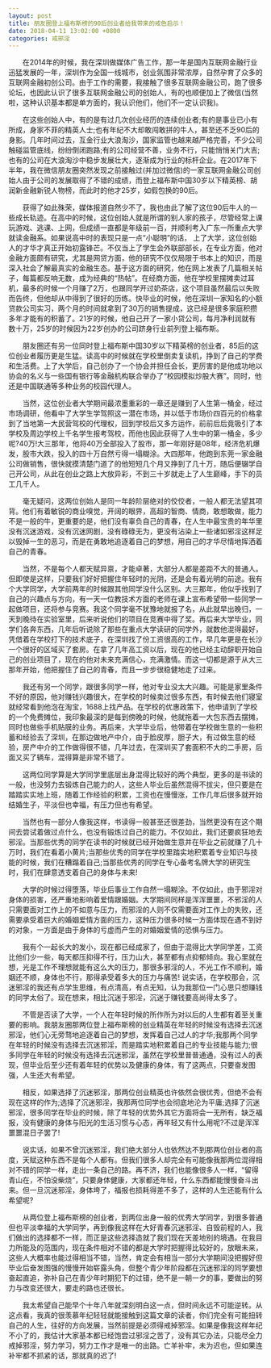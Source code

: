 ```yaml
---
layout: post
title: 朋友圈登上福布斯榜的90后创业者给我带来的戒色启示！
date: 2018-04-11 13:02:00 +0800
categories: 戒邪淫
---
```


　　在2014年的时候，我在深圳做媒体广告工作，那一年是国内互联网金融行业迅猛发展的一年，深圳作为全国一线城市，创业氛围非常浓厚，自然孕育了众多的互联网金融初创公司。由于工作的需要，我接触了很多互联网金融公司，跑了很多论坛，也因此认识了很多互联网金融公司的创始人，有的也顺便加上了微信(当然啦，这种认识基本都是单方面的，我认识他们，他们不一定认识我)。
　　在这些创始人中，有的是有过几次创业经历的连续创业者;有的是事业已小有所成，身家不菲的精英人士;也有年纪不大却敢闯敢拼的牛人，甚至还不乏90后的身影。几年时间过去，互金行业大浪淘沙，国家监管也越来越严格完善，不少公司触碰监管底线，纷纷倒闭跑路;有的公司经营不善，业务不行，只能悄悄关门大吉;也有的公司在大浪淘沙中稳步发展壮大，逐渐成为行业的标杆企业。在2017年下半年，我在微信朋友圈突然发现之前接触过(并加过微信)的一家互联网金融公司创始人由于公司的发展取得了不错的成绩，而登上福布斯中国30岁以下精英榜、胡润新金融新锐人物榜，而此时的他才25岁，如假包换的90后。
　　获得了如此殊荣，媒体报道自然少不了，我也由此了解了这位90后牛人的一些成长轨迹。在高中的时候，这位创始人就是所谓的别人家的孩子，尽管经常上课玩游戏、逃课、上网，但成绩一直都是年级前一百，并顺利考入广东一所重点大学就读金融系。如果说高中时的表现只是一点“小聪明”的话， 上了大学，这位创始人的才华才真正开始初露锋芒。不仅当上了学生会外联部部长，在专业方面，他对金融方面颇有研究，尤其是网贷方面，他的研究不仅仅局限于书本上的知识，而是深入社会了解最真实的金融生态。基于这方面的研究，他在网上发表了几篇相关帖子，每篇都反响无数，成为经典的“热帖”。在经商方面，他在学校里摆摊卖过耳机，最多的时候一个月赚了2万，也跟同学开过奶茶店，这个项目虽然最后以失败而告终，但他却从中得到了很好的历练。快毕业的时候，他在深圳一家知名的小额贷款公司实习，两个月的时间就拿到了30万的销售提成，这已经是很多家庭积攒多年才能有的积蓄了。21岁的时候，他自己开了一家小贷公司，每月净利润就有数十万，25岁的时候因为22岁创办的公司跻身行业前列登上福布斯。
　　朋友圈还有另一位同时登上福布斯中国30岁以下精英榜的创业者，85后的这位创业者履历更是生猛。读高中的时候就在学校里倒卖复读机，挣到了自己的学费和生活费。上了大学后，自己创办了一个协会并担任会长，更厉害的是他成功地以协会的名义与一些国有银行等金融机构联合举办了“校园模拟炒股大赛”。同时，他还是中国联通等多种业务的校园代理人。
　　当然，这位创业者大学期间最浓墨重彩的一章还是赚到了人生第一桶金，经过市场调研，他看中了大学生学驾照这一潜在市场，并以低于市场价四百元的价格拿到了当地第一大民营驾校的代理权，回到学校后又多方运作，前前后后竟吸引了本学校及周边学校上千名学生报考驾校，而他也因此获得了人生中的第一桶金，多少呢?40万!大三那年，他将40万全部投入了股市，那一年刚好是08年，经济危机爆发，股市大跌，投入的四十万自然亏得一塌糊涂。大四那年，他跑到东莞一家金融公司做销售，很快就摸清楚门道了的他短短几个月又挣到了几十万，随后便辍学自己开公司，从此在创业之路上大放异彩，不到三十岁就走上了人生巅峰，手下的员工几千人。
　　毫无疑问，这两位创始人是同一年龄阶层绝对的佼佼者，一般人都无法望其项背。他们有着敏锐的商业嗅觉，开阔的眼界，高超的智商、情商，敢想敢做，能力不是一般的牛，更重要的是，他们没有辜负自己的青春，在人生中最宝贵的年华里没有沉迷游戏，没有沉迷网剧，没有碌碌无为，更没有沾染上一些诸如邪淫这样足以毁掉一生的恶习，而是在勇敢地追逐着自己的梦想，用自己的才华尽情地挥洒着自己的青春。
　　当然，不是每个人都天赋异禀，才能卓著，大部分人都是差距不大的普通人。但即使是这样，只要我们好好把握住年轻时的光阴，还是会有着光明的前途。我有个大学同学，大学前两年的时候跟其他同学没什么区别。大三那年，他似乎找到了自己的兴趣点与方向，有一天一位教技术方面的老师在课上宣布希望带一些同学一起做项目，还将参与竞赛。我这个同学毫不犹豫地就报了名，从此就早出晚归，一天到晚待在实验室里，后来听说他们的项目在竞赛中得了奖。再后来大学毕业，同学们各奔东西，几年后听说除了那些在重点大学读研的同学外，就数他混得最好，凭借着在学校打下的技术底子，在深圳找了份工资很高的工作，早几年更是在长沙一个很好的区域买了套房。在拿了几年高工资以后，现在的他已经主动辞职开始自己的创业项目了，现在的他对未来充满信心，充满激情。而这一切都是源于从大三那年开始，他把握住了自己的青春，而且一步步很稳健地走了过来。
　　我还有另一个同学，跟很多同学一样，他对专业没太大兴趣。可能是家里条件不好的原因，他对赚钱兴趣很大，在学校的时候卖过很多东西，有时候去他们寝室就经常看到他泡在淘宝，1688上找产品。在学校的优惠政策下，他申请到了学校的一个免费摊位，我印象最深的是每到傍晚的时候，他就拖着一大包东西去摆摊，同时也做些手机贴膜的业务。再后来，大学毕业后，他带着在学校做生意的一些积蓄和经验去了深圳，在那边做地产中介，由于脸皮厚，胆子大，有过做生意的经验，房产中介的工作做得很不错，几年过去，在深圳买了套面积不大的二手房，后面又买了辆车，混得算是非常不错了。
　　这两位同学算是大学同学里底层出身混得比较好的两个典型，更多的是书读的一般，也没努力去锻炼自己能力的人，这些人毕业后虽然混得不拔尖，但只要是在踏踏实实地上班，随着工作经验的积累，工资也在慢慢涨，工作几年后很多就开始结婚生子，平淡但也幸福，有压力但也有希望。
　　当然也有一部分人像我这样，书读得一般甚至还很差劲，当然更没有在这个期间去尝试着做过点什么，也没有锻炼过自己的能力。不仅如此，我们还要疯狂地去邪淫。当那些优秀的同学在读书的时候就已经开始做生意并在毕业之前就赚了几十万时，我们在看着小黄片;当那些优秀的同学在学校里踏实地积累着专业知识与技能的时候，我们在糟蹋着自己;当那些优秀的同学在专心备考名牌大学的研究生时，我们在肆意透支着自己的身体与未来!
　　大学的时候过得堕落，毕业后事业工作自然一塌糊涂。不仅如此，由于邪淫对身体的损害，还严重地影响着爱情跟婚姻。大学期间同样是浑浑噩噩，不邪淫的人只需要面对工作上的不如意与压力，而邪淫的人则不仅需要面对工作上的失败，还需要承受着巨大的婚姻爱情方面的压力，这种压力很多时候一方面体现在遇不到好的对象，一方面是由于身体的亏虚而产生的对婚姻爱情的恐惧与压力。
　　我有个一起长大的发小，现在都已经成家了，但由于混得比大学同学差，工资比他们少一些，每天都压抑得不行，压力山大，甚至都有点抑郁倾向。我心里就在想，光是工作不理想就能有这么大的压力，那很多邪淫的人，不光工作不顺利，婚姻还不顺，身体也不行，那得承受着多大的压力与痛苦! 说实话，在学校那会，沉迷邪淫的我还有点学生思维，有点清高，有点无知，认为我那位一门心思只想赚钱的同学太俗了。现在想来，相比沉迷于邪淫，沉迷于赚钱要高尚得太多了。
　　不管是否读了大学，一个人在年轻时候的所作所为对以后的人生都有着至关重要的影响。我朋友圈那两位登上福布斯榜的创业精英在年轻的时候没有选择去沉迷邪淫，他们心无旁骛地追逐着自己的梦想，发挥着自己过人的才华;我那两个同学在年轻的时候没有选择去沉迷邪淫，而是踏实地积累着自己的专业技能与能力;很多同学在年轻的时候没有选择去沉迷邪淫，虽然在学校里普普通通，没有过人的表现，但毕业后至少还有着年轻的优势以及健康的身体，有了这两点，只要奋发图强，人生还大有希望。
　　相反，如果选择了沉迷邪淫，那两位创业精英也许依然会很优秀，但绝不会有现在这样的作为;选择了沉迷邪淫，我那两位同学也会彻底地沦为平庸;选择了沉迷邪淫，很多同学在毕业的时候，除了年轻的优势外其它方面将会一无所有，缺乏福报，没有健康的身体与阳光的生活习惯与心态，再年轻又有什么用呢?不过是浑浑噩噩混日子罢了!
　　说实话，如果不曾沉迷邪淫，我们绝大部分人也依然达不到那两位创业者的高度，天赋这种东西不是每个人都有。但我们很多人却完全有可能像我那两位混得相对不错的同学一样，走出一条自己的路。再不济，我们也能像很多人一样，“留得青山在，不怕没柴烧”，只要身体健康，大家都还年轻，什么东西都能慢慢奋斗出来。但一旦沉迷邪淫，身体垮了，福报也损耗得差不多了，这样的人生还能有什么希望呢?
　　从两位登上福布斯榜的创业者，到两位出身一般的优秀大学同学，到很多普通但也平淡幸福的大学同学，再到像我这样在大好青春沉迷邪淫、自毁前程的人，我们做出的选择都不一样，而正是这些选择造就了我们现在天差地别的境遇。在我目力所能及的范围内，现在条件相对不错的都是大学时把握得比较好的，放眼未来，这些人大概率也能过得相当不错，当然，肯定会有相当一部分大学期间没把握好但毕业后奋发图强的慢慢开始崭露头角，但整个青少年阶段都在沉迷邪淫的同学要想奋起直追，弥补自己在青少年时期犯下的过错，绝不是一朝一夕的事，要做出的努力与改变还很大，要走的路也还很长。
　　我太希望自己能早个十年八年就深刻明白这一点，但时间永远不可能逆转。从这点看，我真的很羡慕年纪轻轻就能接触到这篇文章的读者，你们完全有可能扭转自己的人生，往好的方向发展，当然前提是必须得戒掉邪淫。如果是像我这样年纪不小了的，我估计大家基本都已经饱尝过邪淫之苦了，没有其它办法，只能尽全力戒掉邪淫，努力学习，努力工作才是唯一的出路。亡羊补牢，未为迟也，但如果连补牢都不抓紧的话，那就真的迟了!